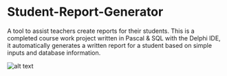# Student-Report-Generator
A tool to assist teachers create reports for their students. This is a completed course work project written in Pascal & SQL with the Delphi IDE, it automatically generates a written report for a student based on simple inputs and database information.

![alt text](https://github.com/[jude-james]/[Student-Report-Generator]/blob/[main]/sshmg.png?raw=true)
